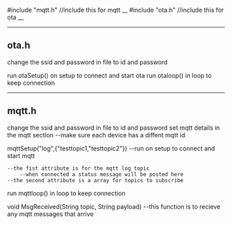 #include "mqtt.h"  //include this for mqtt  __
#include "ota.h"        //include this for ota __

-------------------------------
ota.h
-------------------------------
change the ssid and password in file to id and password

run otaSetup() on setup to connect and start ota
run otaloop() in loop to keep connection


-------------------------------
mqtt.h
-------------------------------
change the ssid and password in file to id and password
set mqtt details in the mqtt section
 --make sure each device has a diffent mqtt id


mqttSetup("log",{"testtopic1,"testtopic2"}) 
    --run on setup to connect and start mqtt

    --the fist attribute is for the mqtt log topic
        --when connected a status message will be posted here
    --the second attribute is a array for topics to subscribe

run mqttloop() in loop to keep connection

void MsgReceived(String topic, String payload)
    --this function is to recieve any mqtt messages that arrive